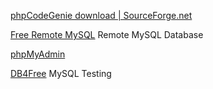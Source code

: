 
[phpCodeGenie download | SourceForge.net](https://sourceforge.net/projects/phpcodegenie)

[Free Remote MySQL](https://www.remotemysql.com/)
Remote MySQL Database

[phpMyAdmin](https://www.phpmyadmin.net/)

[DB4Free](https://db4free.net/)
MySQL Testing
